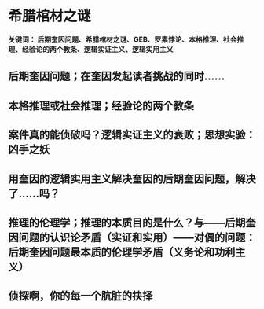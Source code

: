 # 希腊棺材之谜

**关键词： 后期奎因问题、希腊棺材之谜、GEB、罗素悖论、本格推理、社会推理、经验论的两个教条、逻辑实证主义、逻辑实用主义**

## 后期奎因问题；在奎因发起读者挑战的同时……

## 本格推理或社会推理；经验论的两个教条

## 案件真的能侦破吗？逻辑实证主义的衰败；思想实验：凶手之妖

## 用奎因的逻辑实用主义解决奎因的后期奎因问题，解决了……吗？

## 推理的伦理学；推理的本质目的是什么？与——后期奎因问题的认识论矛盾（实证和实用）——对偶的问题：后期奎因问题最本质的伦理学矛盾（义务论和功利主义）

## 侦探啊，你的每一个肮脏的抉择

